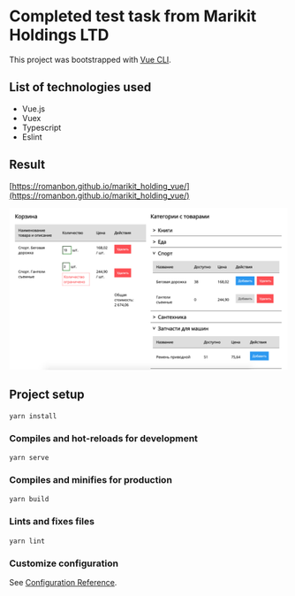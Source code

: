 # Completed test task from Marikit Holdings LTD

This project was bootstrapped with [Vue CLI](https://github.com/vuejs/vue-cli).

## List of technologies used

- Vue.js
- Vuex
- Typescript
- Eslint

## Result
[https://romanbon.github.io/marikit_holding_vue/](https://romanbon.github.io/marikit_holding_vue/)

![](marikit_holding_preview.png?raw=true)

## Project setup
```
yarn install
```

### Compiles and hot-reloads for development
```
yarn serve
```

### Compiles and minifies for production
```
yarn build
```

### Lints and fixes files
```
yarn lint
```

### Customize configuration
See [Configuration Reference](https://cli.vuejs.org/config/).
